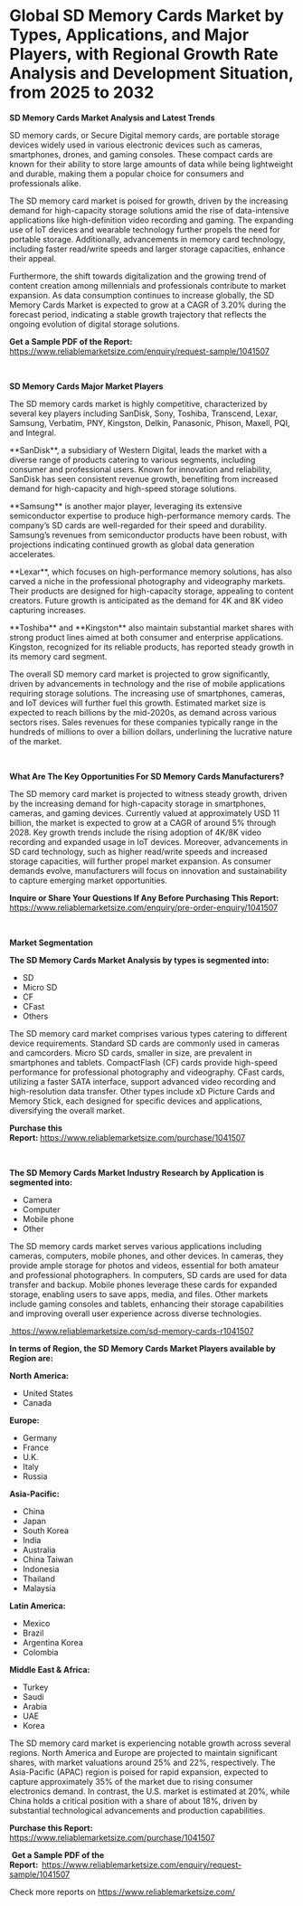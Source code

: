 <p><h1>Global SD Memory Cards Market by Types, Applications, and Major Players, with Regional Growth Rate Analysis and Development Situation, from 2025 to 2032</h1></p><p><strong>SD Memory Cards Market Analysis and Latest Trends</strong></p>
<p><p>SD memory cards, or Secure Digital memory cards, are portable storage devices widely used in various electronic devices such as cameras, smartphones, drones, and gaming consoles. These compact cards are known for their ability to store large amounts of data while being lightweight and durable, making them a popular choice for consumers and professionals alike.</p><p>The SD memory card market is poised for growth, driven by the increasing demand for high-capacity storage solutions amid the rise of data-intensive applications like high-definition video recording and gaming. The expanding use of IoT devices and wearable technology further propels the need for portable storage. Additionally, advancements in memory card technology, including faster read/write speeds and larger storage capacities, enhance their appeal. </p><p>Furthermore, the shift towards digitalization and the growing trend of content creation among millennials and professionals contribute to market expansion. As data consumption continues to increase globally, the SD Memory Cards Market is expected to grow at a CAGR of 3.20% during the forecast period, indicating a stable growth trajectory that reflects the ongoing evolution of digital storage solutions.</p></p>
<p><strong>Get a Sample PDF of the Report:&nbsp;</strong> <a href="https://www.reliablemarketsize.com/enquiry/request-sample/1041507?utm_campaign=1897&utm_medium=2&utm_source=Github&utm_content=ia&utm_term=10022025&utm_id=sd-memory-cards">https://www.reliablemarketsize.com/enquiry/request-sample/1041507</a></p>
<p>&nbsp;</p>
<p><strong>SD Memory Cards Major Market Players</strong></p>
<p><p>The SD memory cards market is highly competitive, characterized by several key players including SanDisk, Sony, Toshiba, Transcend, Lexar, Samsung, Verbatim, PNY, Kingston, Delkin, Panasonic, Phison, Maxell, PQI, and Integral. </p><p>**SanDisk**, a subsidiary of Western Digital, leads the market with a diverse range of products catering to various segments, including consumer and professional users. Known for innovation and reliability, SanDisk has seen consistent revenue growth, benefiting from increased demand for high-capacity and high-speed storage solutions. </p><p>**Samsung** is another major player, leveraging its extensive semiconductor expertise to produce high-performance memory cards. The company’s SD cards are well-regarded for their speed and durability. Samsung’s revenues from semiconductor products have been robust, with projections indicating continued growth as global data generation accelerates.</p><p>**Lexar**, which focuses on high-performance memory solutions, has also carved a niche in the professional photography and videography markets. Their products are designed for high-capacity storage, appealing to content creators. Future growth is anticipated as the demand for 4K and 8K video capturing increases.</p><p>**Toshiba** and **Kingston** also maintain substantial market shares with strong product lines aimed at both consumer and enterprise applications. Kingston, recognized for its reliable products, has reported steady growth in its memory card segment. </p><p>The overall SD memory card market is projected to grow significantly, driven by advancements in technology and the rise of mobile applications requiring storage solutions. The increasing use of smartphones, cameras, and IoT devices will further fuel this growth. Estimated market size is expected to reach billions by the mid-2020s, as demand across various sectors rises. Sales revenues for these companies typically range in the hundreds of millions to over a billion dollars, underlining the lucrative nature of the market.</p></p>
<p>&nbsp;</p>
<p><strong>What Are The Key Opportunities For SD Memory Cards Manufacturers?</strong></p>
<p><p>The SD memory card market is projected to witness steady growth, driven by the increasing demand for high-capacity storage in smartphones, cameras, and gaming devices. Currently valued at approximately USD 11 billion, the market is expected to grow at a CAGR of around 5% through 2028. Key growth trends include the rising adoption of 4K/8K video recording and expanded usage in IoT devices. Moreover, advancements in SD card technology, such as higher read/write speeds and increased storage capacities, will further propel market expansion. As consumer demands evolve, manufacturers will focus on innovation and sustainability to capture emerging market opportunities.</p></p>
<p><strong>Inquire or Share Your Questions If Any Before Purchasing This Report:</strong> <a href="https://www.reliablemarketsize.com/enquiry/pre-order-enquiry/1041507?utm_campaign=1897&utm_medium=2&utm_source=Github&utm_content=ia&utm_term=10022025&utm_id=sd-memory-cards">https://www.reliablemarketsize.com/enquiry/pre-order-enquiry/1041507</a></p>
<p>&nbsp;</p>
<p><strong>Market Segmentation</strong></p>
<p><strong>The SD Memory Cards Market Analysis by types is segmented into:</strong></p>
<p><ul><li>SD</li><li>Micro SD</li><li>CF</li><li>CFast</li><li>Others</li></ul></p>
<p><p>The SD memory card market comprises various types catering to different device requirements. Standard SD cards are commonly used in cameras and camcorders. Micro SD cards, smaller in size, are prevalent in smartphones and tablets. CompactFlash (CF) cards provide high-speed performance for professional photography and videography. CFast cards, utilizing a faster SATA interface, support advanced video recording and high-resolution data transfer. Other types include xD Picture Cards and Memory Stick, each designed for specific devices and applications, diversifying the overall market.</p></p>
<p><strong>Purchase this Report:&nbsp;</strong><a href="https://www.reliablemarketsize.com/purchase/1041507?utm_campaign=1897&utm_medium=2&utm_source=Github&utm_content=ia&utm_term=10022025&utm_id=sd-memory-cards">https://www.reliablemarketsize.com/purchase/1041507</a></p>
<p>&nbsp;</p>
<p><strong>The SD Memory Cards Market Industry Research by Application is segmented into:</strong></p>
<p><ul><li>Camera</li><li>Computer</li><li>Mobile phone</li><li>Other</li></ul></p>
<p><p>The SD memory cards market serves various applications including cameras, computers, mobile phones, and other devices. In cameras, they provide ample storage for photos and videos, essential for both amateur and professional photographers. In computers, SD cards are used for data transfer and backup. Mobile phones leverage these cards for expanded storage, enabling users to save apps, media, and files. Other markets include gaming consoles and tablets, enhancing their storage capabilities and improving overall user experience across diverse technologies.</p></p>
<p><a href="https://www.reliablemarketsize.com/sd-memory-cards-r1041507?utm_campaign=1897&utm_medium=2&utm_source=Github&utm_content=ia&utm_term=10022025&utm_id=sd-memory-cards">&nbsp;https://www.reliablemarketsize.com/sd-memory-cards-r1041507</a></p>
<p><strong>In terms of Region, the SD Memory Cards Market Players available by Region are:</strong></p>
<p>
    <p> <strong> North America: </strong>
        <ul>
            <li>United States</li>
            <li>Canada</li>
        </ul>
        </p> 
    <p> <strong> Europe: </strong>
        <ul>
            <li>Germany</li>
            <li>France</li>
            <li>U.K.</li>
            <li>Italy</li>
            <li>Russia</li>
        </ul>
        </p> 
    <p> <strong> Asia-Pacific: </strong>
        <ul>
            <li>China</li>
            <li>Japan</li>
            <li>South Korea</li>
            <li>India</li>
            <li>Australia</li>
            <li>China Taiwan</li>
            <li>Indonesia</li>
            <li>Thailand</li>
            <li>Malaysia</li>
        </ul>
        </p> 
    <p> <strong> Latin America: </strong>
        <ul>
            <li>Mexico</li>
            <li>Brazil</li>
            <li>Argentina Korea</li>
            <li>Colombia</li>
        </ul>
        </p> 
    <p> <strong> Middle East & Africa: </strong>
        <ul>
            <li>Turkey</li>
            <li>Saudi</li>
            <li>Arabia</li>
            <li>UAE</li>
            <li>Korea</li>
        </ul>
    </p>
    </p>
<p><p>The SD memory card market is experiencing notable growth across several regions. North America and Europe are projected to maintain significant shares, with market valuations around 25% and 22%, respectively. The Asia-Pacific (APAC) region is poised for rapid expansion, expected to capture approximately 35% of the market due to rising consumer electronics demand. In contrast, the U.S. market is estimated at 20%, while China holds a critical position with a share of about 18%, driven by substantial technological advancements and production capabilities.</p></p>
<p><strong>Purchase this Report: </strong><a href="https://www.reliablemarketsize.com/purchase/1041507?utm_campaign=1897&utm_medium=2&utm_source=Github&utm_content=ia&utm_term=10022025&utm_id=sd-memory-cards">https://www.reliablemarketsize.com/purchase/1041507</a></p>
<p>&nbsp;<strong>Get a Sample PDF of the Report:&nbsp;&nbsp;</strong><a href="https://www.reliablemarketsize.com/enquiry/request-sample/1041507?utm_campaign=1897&utm_medium=2&utm_source=Github&utm_content=ia&utm_term=10022025&utm_id=sd-memory-cards">https://www.reliablemarketsize.com/enquiry/request-sample/1041507</a></p>
<p><strong></strong></p>
<p>Check more reports on <a href="https://www.reliablemarketsize.com/?utm_campaign=1897&utm_medium=2&utm_source=Github&utm_content=ia&utm_term=10022025&utm_id=sd-memory-cards">https://www.reliablemarketsize.com/</a></p>